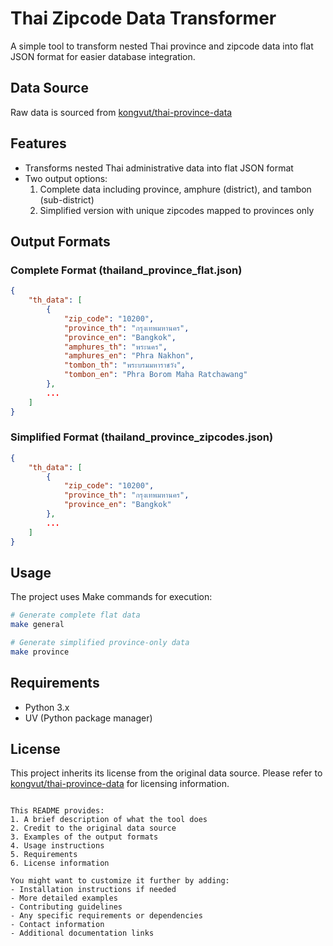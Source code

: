# Thai Zipcode Data Transformer

A simple tool to transform nested Thai province and zipcode data into flat JSON format for easier database integration.

## Data Source

Raw data is sourced from [kongvut/thai-province-data](https://github.com/kongvut/thai-province-data)

## Features

- Transforms nested Thai administrative data into flat JSON format
- Two output options:
  1. Complete data including province, amphure (district), and tambon (sub-district)
  2. Simplified version with unique zipcodes mapped to provinces only

## Output Formats

### Complete Format (thailand_province_flat.json)
```json
{
    "th_data": [
        {
            "zip_code": "10200",
            "province_th": "กรุงเทพมหานคร",
            "province_en": "Bangkok",
            "amphures_th": "พระนคร",
            "amphures_en": "Phra Nakhon",
            "tombon_th": "พระบรมมหาราชวัง",
            "tombon_en": "Phra Borom Maha Ratchawang"
        },
        ...
    ]
}
```

### Simplified Format (thailand_province_zipcodes.json)
```json
{
    "th_data": [
        {
            "zip_code": "10200",
            "province_th": "กรุงเทพมหานคร",
            "province_en": "Bangkok"
        },
        ...
    ]
}
```

## Usage

The project uses Make commands for execution:

```bash
# Generate complete flat data
make general

# Generate simplified province-only data
make province
```

## Requirements

- Python 3.x
- UV (Python package manager)

## License

This project inherits its license from the original data source. Please refer to [kongvut/thai-province-data](https://github.com/kongvut/thai-province-data) for licensing information.
```

This README provides:
1. A brief description of what the tool does
2. Credit to the original data source
3. Examples of the output formats
4. Usage instructions
5. Requirements
6. License information

You might want to customize it further by adding:
- Installation instructions if needed
- More detailed examples
- Contributing guidelines
- Any specific requirements or dependencies
- Contact information
- Additional documentation links
